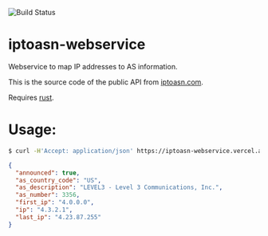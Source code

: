 ![Build Status](https://github.com/jedisct1/iptoasn-webservice/workflows/Rust/badge.svg)

# iptoasn-webservice

Webservice to map IP addresses to AS information.

This is the source code of the public API from [iptoasn.com](https://iptoasn.com).

Requires [rust](https://www.rust-lang.org/).

# Usage:

```sh
$ curl -H'Accept: application/json' https://iptoasn-webservice.vercel.app/api/<ip address>
```
```json
{
  "announced": true,
  "as_country_code": "US",
  "as_description": "LEVEL3 - Level 3 Communications, Inc.",
  "as_number": 3356,
  "first_ip": "4.0.0.0",
  "ip": "4.3.2.1",
  "last_ip": "4.23.87.255"
}
```
